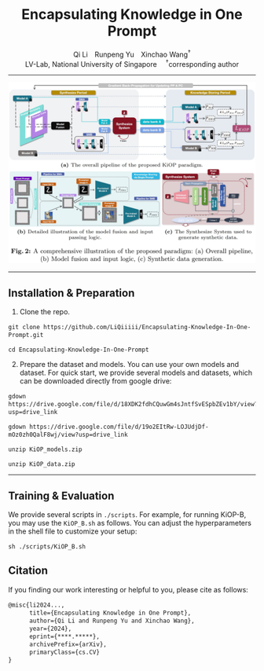 <div align="center">
<h1>Encapsulating Knowledge in One Prompt</h1>

<div>
Qi Li&emsp;Runpeng Yu&emsp;Xinchao Wang<sup>&dagger;</sup>
</div>
<div>
    LV-Lab, National University of Singapore&emsp;
    <sup>&dagger;</sup>corresponding author 
</div>
</div>

---
![overall_structure](./datafree/ECCV2024_KiOP_pipeline.jpg)

---

## Installation & Preparation

1. Clone the repo.

```
git clone https://github.com/LiQiiiii/Encapsulating-Knowledge-In-One-Prompt.git
```

```
cd Encapsulating-Knowledge-In-One-Prompt
```

2. Prepare the dataset and models. You can use your own models and dataset. For quick start, we provide several models and datasets, which can be downloaded directly from google drive:

```
gdown https://drive.google.com/file/d/18XDK2fdhCQuwGm4sJntfSvESpbZEv1bY/view?usp=drive_link
```

```
gdown https://drive.google.com/file/d/19o2EItRw-LOJUdjDf-mOz0zh0QalF8wj/view?usp=drive_link
```

```
unzip KiOP_models.zip
```

```
unzip KiOP_data.zip
```


---

## Training & Evaluation

We provide several scripts in ```./scripts```. For example, for running KiOP-B, you may use the ```KiOP_B.sh``` as follows. You can adjust the hyperparameters in the shell file to customize your setup:

```
sh ./scripts/KiOP_B.sh
```

## Citation

If you finding our work interesting or helpful to you, please cite as follows:

```
@misc{li2024...,
      title={Encapsulating Knowledge in One Prompt}, 
      author={Qi Li and Runpeng Yu and Xinchao Wang},
      year={2024},
      eprint={****.*****},
      archivePrefix={arXiv},
      primaryClass={cs.CV}
}
```
